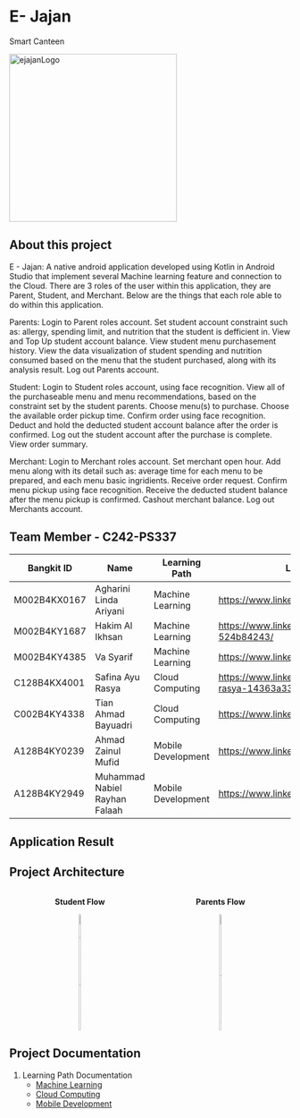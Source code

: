 # E- Jajan
Smart Canteen

<img src="https://github.com/user-attachments/assets/cc8d4abf-e5f5-498e-aafd-68bf8f64d5a3" alt="ejajanLogo" width="300"/>

## About this project
E - Jajan: A native android application developed using Kotlin in Android Studio that implement several Machine learning feature and connection to the Cloud. There are 3 roles of the user within this application, they are Parent, Student, and Merchant. Below are the things that each role able to do within this application.

Parents: Login to Parent roles account. Set student account constraint such as: allergy, spending limit, and nutrition that the student is defficient in. View and Top Up student account balance. View student menu purchasement history. View the data visualization of student spending and nutrition consumed based on the menu that the student purchased, along with its analysis result. Log out Parents account.

Student: Login to Student roles account, using face recognition. View all of the purchaseable menu and menu recommendations, based on the constraint set by the student parents. Choose menu(s) to purchase. Choose the available order pickup time. Confirm order using face recognition. Deduct and hold the deducted student account balance after the order is confirmed. Log out the student account after the purchase is complete. View order summary.

Merchant: Login to Merchant roles account. Set merchant open hour. Add menu along with its detail such as: average time for each menu to be prepared, and each menu basic ingridients. Receive order request. Confirm menu pickup using face recognition. Receive the deducted student balance after the menu pickup is confirmed. Cashout merchant balance. Log out Merchants account.


## Team Member - C242-PS337

| Bangkit ID    | Name                           | Learning Path         | LinkedIn Profile                                         | Github                               | Status   |
|---------------|--------------------------------|-----------------------|----------------------------------------------------------|--------------------------------------|----------|
| M002B4KX0167  | Agharini Linda Ariyani         | Machine Learning      | https://www.linkedin.com/in/agharini/                    | -                                    | Active   |
| M002B4KY1687  | Hakim Al Ikhsan                | Machine Learning      | https://www.linkedin.com/in/hakim-al-ikhsan-524b84243/   | -                                    | Active   |
| M002B4KY4385  | Va Syarif                      | Machine Learning      | https://www.linkedin.com/in/vasyarif/                    | -                                    | Active   |
| C128B4KX4001  | Safina Ayu Rasya               | Cloud Computing       | https://www.linkedin.com/in/safina-ayu-rasya-14363a330/  | -                                    | Active   |
| C002B4KY4338  | Tian Ahmad Bayuadri            | Cloud Computing       | https://www.linkedin.com/in/tian-ab/                     | https://github.com/tian-ab           | Active   |
| A128B4KY0239  | Ahmad Zainul Mufid             | Mobile Development    | https://www.linkedin.com/in/ahmadzainulmufid/            | https://github.com/ahmadzainulmufid  | Active   |
| A128B4KY2949  | Muhammad Nabiel Rayhan Falaah  | Mobile Development    | https://www.linkedin.com/in/mnrf/                        | https://github.com/MNRF              | Active   |

## Application Result

## Project Architecture

<div style="display: flex; justify-content: space-around; align-items: center;">
  <div style="text-align: center;">
    <p><strong>Student Flow</strong></p>
    <img src="https://github.com/user-attachments/assets/8bc998ce-a023-487e-9e93-064f9ec10d51" alt="StudentFlow" width="20%"/>
  </div>
  <div style="text-align: center;">
    <p><strong>Parents Flow</strong></p>
    <img src="https://github.com/user-attachments/assets/2b2c0530-89cc-428f-a6fe-2958eb6d0357" alt="ParentsFlow" width="20%"/>
  </div>
</div>


## Project Documentation
1. Learning Path Documentation
   - [Machine Learning](https://github.com/Ejajan-Bangkit-Capstone-2024-C242-PS370/Ejajan-ML)
   - [Cloud Computing](https://github.com/Ejajan-Bangkit-Capstone-2024-C242-PS370/Ejajan-CC)
   - [Mobile Development](https://github.com/Ejajan-Bangkit-Capstone-2024-C242-PS370/Ejajan-MD)
